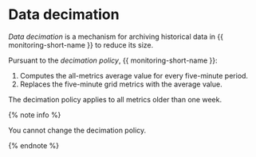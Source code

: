 # Data decimation

_Data decimation_ is a mechanism for archiving historical data in {{ monitoring-short-name }} to reduce its size.

Pursuant to the _decimation policy_, {{ monitoring-short-name }}:
1. Computes the all-metrics average value for every five-minute period.
1. Replaces the five-minute grid metrics with the average value.

The decimation policy applies to all metrics older than one week.

{% note info %}

You cannot change the decimation policy.

{% endnote %}
